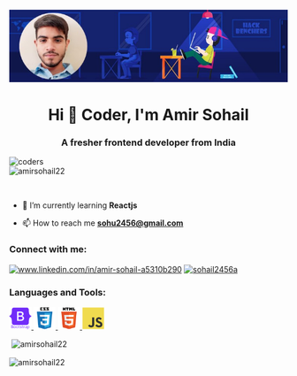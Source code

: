 
![logo](https://github.com/amirsohail22/amirsohail22/blob/main/amm.jpeg)
<h1 align="center">Hi 👋 Coder, I'm Amir Sohail</h1>
<h3 align="center">A fresher frontend developer from India</h3>

<img src="https://miro.medium.com/max/1360/1*zVnWJtyGOX_kUIDm6ccCfQ.gif" alt="coders" width="550" align="right">

<p align="left"> <img src="https://komarev.com/ghpvc/?username=amirsohail22&label=Profile%20views&color=0e75b6&style=flat" alt="amirsohail22" /> </p>

<p align="left"> <a href="https://twitter.com/" target="blank"><img src="https://img.shields.io/twitter/follow/?logo=twitter&style=for-the-badge" alt="" /></a> </p>

- 🌱 I’m currently learning **Reactjs**

- 📫 How to reach me **sohu2456@gmail.com**

<h3 align="left">Connect with me:</h3>
<p align="left">
<a href="https://linkedin.com/in/www.linkedin.com/in/amir-sohail-a5310b290" target="blank"><img align="center" src="https://raw.githubusercontent.com/rahuldkjain/github-profile-readme-generator/master/src/images/icons/Social/linked-in-alt.svg" alt="www.linkedin.com/in/amir-sohail-a5310b290" height="30" width="40" /></a>
<a href="https://instagram.com/sohail2456a" target="blank"><img align="center" src="https://raw.githubusercontent.com/rahuldkjain/github-profile-readme-generator/master/src/images/icons/Social/instagram.svg" alt="sohail2456a" height="30" width="40" /></a>
</p>

<h3 align="left">Languages and Tools:</h3>
<p align="left"> <a href="https://getbootstrap.com" target="_blank" rel="noreferrer"> <img src="https://raw.githubusercontent.com/devicons/devicon/master/icons/bootstrap/bootstrap-plain-wordmark.svg" alt="bootstrap" width="40" height="40"/> </a> <a href="https://www.w3schools.com/css/" target="_blank" rel="noreferrer"> <img src="https://raw.githubusercontent.com/devicons/devicon/master/icons/css3/css3-original-wordmark.svg" alt="css3" width="40" height="40"/> </a> <a href="https://www.w3.org/html/" target="_blank" rel="noreferrer"> <img src="https://raw.githubusercontent.com/devicons/devicon/master/icons/html5/html5-original-wordmark.svg" alt="html5" width="40" height="40"/> </a> <a href="https://developer.mozilla.org/en-US/docs/Web/JavaScript" target="_blank" rel="noreferrer"> <img src="https://raw.githubusercontent.com/devicons/devicon/master/icons/javascript/javascript-original.svg" alt="javascript" width="40" height="40"/> </a> </p>

<p>&nbsp;<img align="center" src="https://github-readme-stats.vercel.app/api?username=amirsohail22&show_icons=true&locale=en" alt="amirsohail22" /></p>

<p><img align="center" src="https://github-readme-streak-stats.herokuapp.com/?user=amirsohail22&" alt="amirsohail22" /></p>
